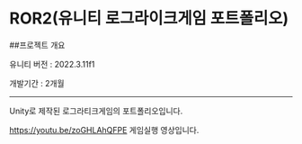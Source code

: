 # ROR2(유니티 로그라이크게임 포트폴리오)

##프로젝트 개요

유니티 버전 : 2022.3.11f1

개발기간 : 2개월

----------------------------------------------------
Unity로 제작된 로그라티크게임의 포트폴리오입니다.

https://youtu.be/zoGHLAhQFPE
게임실행 영상입니다.


